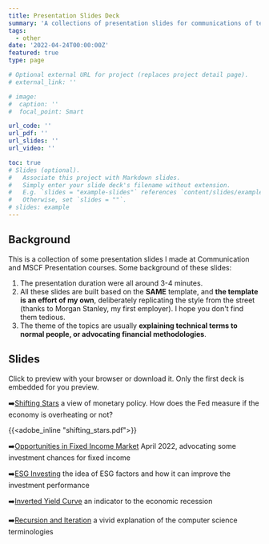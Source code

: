 ```yaml
---
title: Presentation Slides Deck
summary: 'A collections of presentation slides for communications of technical topics.'
tags:
  - other
date: '2022-04-24T00:00:00Z'
featured: true
type: page

# Optional external URL for project (replaces project detail page).
# external_link: ''

# image:
#  caption: ''
#  focal_point: Smart

url_code: ''
url_pdf: ''
url_slides: ''
url_video: ''

toc: true
# Slides (optional).
#   Associate this project with Markdown slides.
#   Simply enter your slide deck's filename without extension.
#   E.g. `slides = "example-slides"` references `content/slides/example-slides.md`.
#   Otherwise, set `slides = ""`.
# slides: example
---
```


## Background

This is a collection of some presentation slides I made at Communication and MSCF Presentation courses. Some background of these slides:

1.   The presentation duration were all around 3-4 minutes.
2.   All these slides are built based on the **SAME** template, and **the template is an effort of my own**, deliberately replicating the style from the street (thanks to Morgan Stanley, my first employer). I hope you don't find them tedious.
3.   The theme of the topics are usually **explaining technical terms to normal people, or advocating financial methodologies**.

## Slides

Click to preview with your browser or download it. Only the first deck is embedded for you preview.

:arrow_right:[Shifting Stars](./shifting_stars.pdf) a view of monetary policy. How does the Fed measure if the economy is overheating or not?

{{<adobe_inline "shifting_stars.pdf">}}

:arrow_right:[Opportunities in Fixed Income Market](./investment_idea.pdf) April 2022, advocating some investment chances for fixed income

:arrow_right:[ESG Investing](./sustainable_investment.pdf) the idea of ESG factors and how it can improve the investment performance

:arrow_right:[Inverted Yield Curve](./inverted_yield_curve.pdf) an indicator to the economic recession

:arrow_right:[Recursion and Iteration](./recursion.pdf) a vivid explanation of the computer science terminologies
